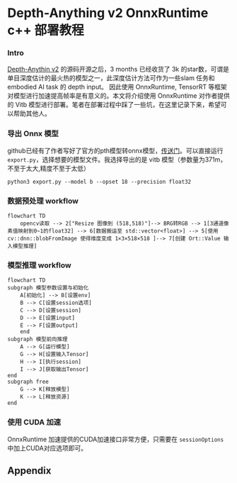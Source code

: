 # Depth-Anything v2 OnnxRuntime c++ 部署教程

### Intro
[Depth-Anythin v2](https://github.com/DepthAnything/Depth-Anything-V2) 的源码开源之后，3 months 已经收货了 3k 的star数，可谓是单目深度估计的最火热的模型之一，此深度估计方法可作为一些slam 任务和 embodied AI task 的 depth input。
因此使用 OnnxRuntime, TensorRT 等框架对模型进行加速提高帧率是有意义的。本文将介绍使用 OnnxRuntime 对作者提供的 Vitb 模型进行部署。笔者在部署过程中踩了一些坑，在这里记录下来，希望可以帮助其他人。

### 导出 Onnx 模型
github已经有了作者写好了官方的pth模型转onnx模型，[传送门](https://github.com/fabio-sim/Depth-Anything-ONNX/tree/main)。可以直接运行 ```export.py```，选择想要的模型文件。我选择导出的是 vitb 模型（参数量为371m，不至于太大,精度不至于太低）
```
python3 export.py --model b --opset 18 --precision float32
```
### 数据预处理 workflow
```mermaid {align="center"}
flowchart TD
    opencv读取 --> 2["Resize 图像到 (518,518)"]--> BRG转RGB --> 1[3通道像素值映射到0~1的float32] --> 6[数据搬运至 std::vector<float>] --> 5[使用cv::dnn::blobFromImage 使得维度变成 1×3×518×518 ]--> 7[创建 Ort::Value 输入模型推理]
```

### 模型推理 workflow


```mermaid {align="center"}
flowchart TD
subgraph 模型参数设置与初始化
    A[初始化] --> B[设置env]
    B --> C[设置session选项]
    C --> D[设置session]
    D --> E[设置input]
    E --> F[设置output]
    end
subgraph 模型前向推理
    A --> G[运行模型]
    G --> H[设置输入Tensor]
    H --> I[执行session]
    I --> J[获取输出Tensor]
end
subgraph free
    G --> K[释放模型]
    K --> L[释放资源]
end

```


### 使用 CUDA 加速
OnnxRuntime 加速提供的CUDA加速接口非常方便，只需要在 ```sessionOptions``` 中加上CUDA对应选项即可。
## Appendix

